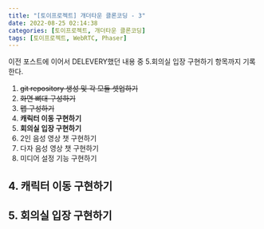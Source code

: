 ```yaml
---
title: "[토이프로젝트] 개더타운 클론코딩 - 3"
date: 2022-08-25 02:14:38
categories: [토이프로젝트, 개더타운 클론코딩]
tags: [토이프로젝트, WebRTC, Phaser]
---
```


이전 포스트에 이어서 DELEVERY했던 내용 중 5.회의실 입장 구현하기 항목까지 기록한다.

1. ~~git repository 생성 및 각 모듈 셋업하기~~
2. ~~화면 뼈대 구성하기~~
3. ~~맵 구성하기~~
4. **캐릭터 이동 구현하기**
5. **회의실 입장 구현하기**
6. 2인 음성 영상 챗 구현하기
7. 다자 음성 영상 챗 구현하기
8. 미디어 설정 기능 구현하기

## 4. 캐릭터 이동 구현하기

## 5. 회의실 입장 구현하기
